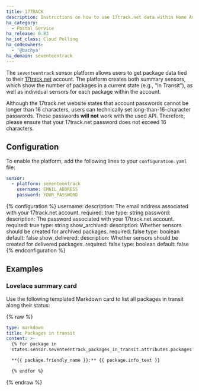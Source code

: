 ```yaml
---
title: 17TRACK
description: Instructions on how to use 17track.net data within Home Assistant
ha_category:
  - Postal Service
ha_release: 0.83
ha_iot_class: Cloud Polling
ha_codeowners:
  - '@bachya'
ha_domain: seventeentrack
---
```


The `seventeentrack` sensor platform allows users to get package data tied to their [17track.net](https://www.17track.net/en) account. The platform creates both summary sensors, which show the number of packages in a current state (e.g., "In Transit"), as well as individual sensors for each package within the account.

<div class='note warning'>

Although the 17track.net website states that account passwords cannot be longer than 16 characters, users can technically set long-than-16-character passwords. These passwords **will not** work with the used API. Therefore, please ensure that your 17track.net password does not exceed 16 characters.

</div>

## Configuration

To enable the platform, add the following lines to your `configuration.yaml`
file:

```yaml
sensor:
  - platform: seventeentrack
    username: EMAIL_ADDRESS
    password: YOUR_PASSWORD
```

{% configuration %}
username:
  description: The email address associated with your 17track.net account.
  required: true
  type: string
password:
  description: The password associated with your 17track.net account.
  required: true
  type: string
show_archived:
  description: Whether sensors should be created for archived packages.
  required: false
  type: boolean
  default: false
show_delivered:
  description: Whether sensors should be created for delivered packages.
  required: false
  type: boolean
  default: false
{% endconfiguration %}

## Examples

### Lovelace summary card

Use the following templated Markdown card to list all packages in transit along their status:

{% raw %}

```yaml
type: markdown
title: Packages in transit
content: >-
  {% for package in
  states.sensor.seventeentrack_packages_in_transit.attributes.packages %}

  **{{ package.friendly_name }}:** {{ package.info_text }}

  {% endfor %}
```

{% endraw %}

